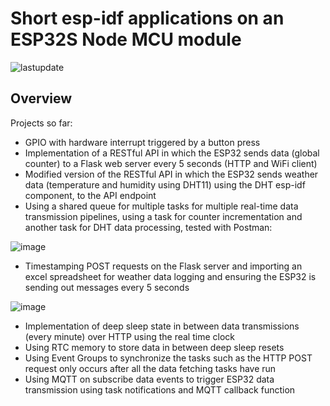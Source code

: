 # Short esp-idf applications on an ESP32S Node MCU module
![lastupdate](https://img.shields.io/github/last-commit/joubiti/espidf-works)

## Overview
Projects so far:
- GPIO with hardware interrupt triggered by a button press
- Implementation of a RESTful API in which the ESP32 sends data (global counter) to a Flask web server every 5 seconds (HTTP and WiFi client)
- Modified version of the RESTful API in which the ESP32 sends weather data (temperature and humidity using DHT11) using the DHT esp-idf component, to the API endpoint
- Using a shared queue for multiple tasks for multiple real-time data transmission pipelines, using a task for counter incrementation and another task for DHT data processing, tested with Postman:

![image](https://user-images.githubusercontent.com/104909670/212535317-79d6d1b7-dbd0-4b71-8e98-4b056568aa7e.png)

- Timestamping POST requests on the Flask server and importing an excel spreadsheet for weather data logging and ensuring the ESP32 is sending out messages every 5 seconds

![image](https://user-images.githubusercontent.com/104909670/212550797-a411c40e-0c66-445c-84ab-99a4b07e8ccf.png)

- Implementation of deep sleep state in between data transmissions (every minute) over HTTP using the real time clock
- Using RTC memory to store data in between deep sleep resets
- Using Event Groups to synchronize the tasks such as the HTTP POST request only occurs after all the data fetching tasks have run
- Using MQTT on subscribe data events to trigger ESP32 data transmission using task notifications and MQTT callback function



